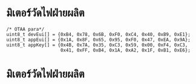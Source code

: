 # มิเตอร์วัดไฟฝ่ายผลิต

    /* OTAA para*/
    uint8_t devEui[] = {0xB4, 0x78, 0x6B, 0xF0, 0xC4, 0x40, 0xB9, 0xE1};
    uint8_t appEui[] = {0x1A, 0x8F, 0x65, 0x95, 0xF0, 0x47, 0xEA, 0x9A};
    uint8_t appKey[] = {0x4B, 0x7A, 0x35, 0xC3, 0x59, 0x00, 0xF4, 0xC3,
                        0x41, 0xFF, 0xB4, 0x1A, 0xA2, 0x1F, 0xB1, 0xE6};

# มิเตอร์วัดไฟฝ่ายผลิต
